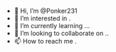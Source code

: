 - 👋 Hi, I’m @Ponker231
- 👀 I’m interested in .
- 🌱 I’m currently learning ...
- 💞️ I’m looking to collaborate on ..
- 📫 How to reach me .

<!---
Ponker231/Ponker231 is a ✨ special ✨ repository because its `README.md` (this file) appears on your GitHub profile.
You can click the Preview link to take a look at your changes.
--->
